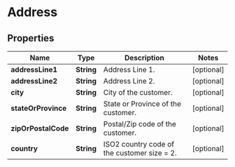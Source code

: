 <!--  Copyright 2025 Cisco Systems Inc.

Permission is hereby granted, free of charge, to any person obtaining a copy
of this software and associated documentation files (the "Software"), to deal
in the Software without restriction, including without limitation the rights
to use, copy, modify, merge, publish, distribute, sublicense, and/or sell
copies of the Software, and to permit persons to whom the Software is
furnished to do so, subject to the following conditions:

The above copyright notice and this permission notice shall be included in
all copies or substantial portions of the Software.

THE SOFTWARE IS PROVIDED "AS IS", WITHOUT WARRANTY OF ANY KIND, EXPRESS OR
IMPLIED, INCLUDING BUT NOT LIMITED TO THE WARRANTIES OF MERCHANTABILITY,
FITNESS FOR A PARTICULAR PURPOSE AND NONINFRINGEMENT. IN NO EVENT SHALL THE
AUTHORS OR COPYRIGHT HOLDERS BE LIABLE FOR ANY CLAIM, DAMAGES OR OTHER
LIABILITY, WHETHER IN AN ACTION OF CONTRACT, TORT OR OTHERWISE, ARISING FROM,
OUT OF OR IN CONNECTION WITH THE SOFTWARE OR THE USE OR OTHER DEALINGS IN
THE SOFTWARE.-->


# Address


## Properties

| Name | Type | Description | Notes |
|------------ | ------------- | ------------- | -------------|
|**addressLine1** | **String** | Address Line 1. |  [optional] |
|**addressLine2** | **String** | Address Line 2. |  [optional] |
|**city** | **String** | City of the customer. |  [optional] |
|**stateOrProvince** | **String** | State or Province of the customer. |  [optional] |
|**zipOrPostalCode** | **String** | Postal/Zip code of the customer. |  [optional] |
|**country** | **String** | ISO2 country code of the customer size &#x3D; 2. |  [optional] |




